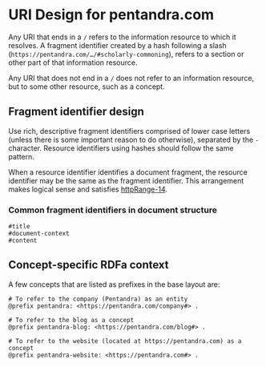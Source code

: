 # URI Design for pentandra.com

Any URI that ends in a `/` refers to the information resource to which it
resolves. A fragment identifier created by a hash following a slash
(`https://pentandra.com/…/#scholarly-commoning`), refers to a section or other
part of that information resource.

Any URI that does not end in a `/` does not refer to an information resource,
but to some other resource, such as a concept.

## Fragment identifier design

Use rich, descriptive fragment identifiers comprised of lower case letters
(unless there is some important reason to do otherwise), separated by the `-`
character. Resource identifiers using hashes should follow the same pattern.

When a resource identifier identifies a document fragment, the resource
identifier may be the same as the fragment identifier. This arrangement makes
logical sense and satisfies [httpRange-14].

### Common fragment identifiers in document structure

```
#title
#document-context
#content
```

## Concept-specific RDFa context

A few concepts that are listed as prefixes in the base layout are:

```turtle
# To refer to the company (Pentandra) as an entity
@prefix pentandra: <https://pentandra.com/company#> .

# To refer to the blog as a concept
@prefix pentandra-blog: <https://pentandra.com/blog#> . 

# To refer to the website (located at https://pentandra.com) as a concept
@prefix pentandra-website: <https://pentandra.com#> .
```

[httpRange-14]: <http://lists.w3.org/Archives/Public/www-tag/2005Jun/0039.html>
